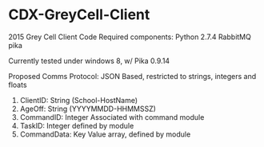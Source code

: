 # CDX-GreyCell-Client
2015 Grey Cell Client Code
Required components:
Python 2.7.4
RabbitMQ pika

Currently tested under windows 8, w/ Pika 0.9.14

Proposed Comms Protocol:
JSON Based, restricted to strings, integers and floats
1. ClientID: String (School-HostName)
2. AgeOff: String (YYYYMMDD-HHMMSSZ)
3. CommandID: Integer Associated with command module
4. TaskID: Integer defined by module
5. CommandData: Key Value array, defined by module
